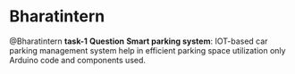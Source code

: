 # Bharatintern
@Bharatintern
<b>task-1</b> <b>Question</b>
 <b>Smart parking system</b>:
IOT-based car parking management system help in efficient parking space utilization only Arduino code and components used.

